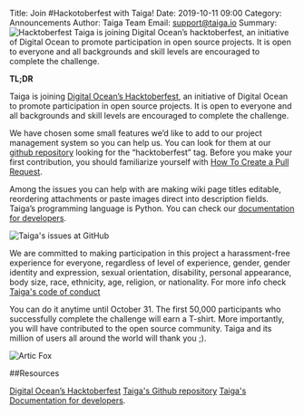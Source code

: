 Title: Join #Hackotoberfest with Taiga!
Date: 2019-10-11 09:00
Category: Announcements
Author: Taiga Team
Email: support@taiga.io
Summary: ![Hacktoberfest]({filename}/images/2019-09-11_taiga_hackoctoberfest/hackoctoberfest.jpg) Taiga is joining Digital Ocean’s hacktoberfest, an initiative of Digital Ocean to promote participation in open source projects. It is open to everyone and all backgrounds and skill levels are encouraged to complete the challenge.

**TL;DR**

Taiga is joining [Digital Ocean’s Hacktoberfest](https://hacktoberfest.digitalocean.com/), an initiative of Digital Ocean to promote participation in open source projects. It is open to everyone and all backgrounds and skill levels are encouraged to complete the challenge.

We have chosen some small features we’d like to add to our project management system so you can help us. You can look for them at our [github repository](https://github.com/taigaio/taiga-front/labels/Hacktoberfest) looking for the “hacktoberfest” tag. Before you make your first contribution, you should familiarize yourself with [How To Create a Pull Request](https://www.digitalocean.com/community/tutorials/how-to-create-a-pull-request-on-github).

Among the issues you can help with are making wiki page titles editable, reordering attachments or paste images direct into description fields. Taiga’s programming language is Python. You can check our [documentation for developers](https://tree.taiga.io/support/frequently-asked-questions/how-can-i-contribute-to-taiga/).

![Taiga's issues at GitHub]({filename}/images/2019-09-11_taiga_hackoctoberfest/issues_taiga_hackoctoberfest.jpg)

We are committed to making participation in this project a harassment-free experience for everyone, regardless of level of experience, gender, gender identity and expression, sexual orientation, disability, personal appearance, body size, race, ethnicity, age, religion, or nationality. For more info check [Taiga's code of conduct](https://github.com/taigaio/code-of-conduct/blob/master/CODE_OF_CONDUCT.md)

You can do it anytime until October 31. The first 50,000 participants who successfully complete the challenge will earn a T-shirt. More importantly, you will have contributed to the open source community. Taiga and its million of users all around the world will thank you ;).

![Artic Fox]({filename}/images/2019-09-11_taiga_hackoctoberfest/lynx.gif)

##Resources

[Digital Ocean’s Hacktoberfest](https://hacktoberfest.digitalocean.com/)
[Taiga's Github repository](https://github.com/taigaio/taiga-front/labels/Hacktoberfest)
[Taiga's Documentation for developers](https://tree.taiga.io/support/frequently-asked-questions/how-can-i-contribute-to-taiga/).
